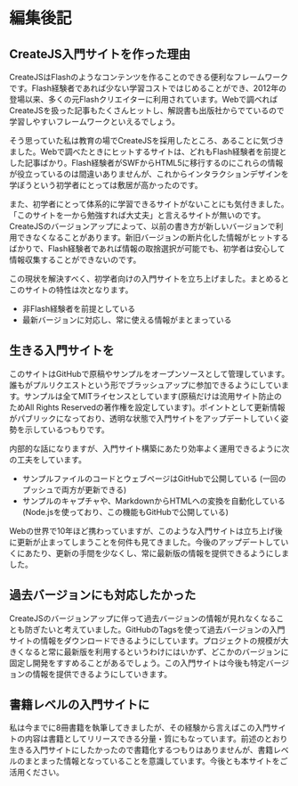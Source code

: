 # 編集後記

## CreateJS入門サイトを作った理由

CreateJSはFlashのようなコンテンツを作ることのできる便利なフレームワークです。Flash経験者であれば少ない学習コストではじめることができ、2012年の登場以来、多くの元Flashクリエイターに利用されています。Webで調べればCreateJSを扱った記事もたくさんヒットし、解説書も出版社からでているので学習しやすいフレームワークといえるでしょう。

そう思っていた私は教育の場でCreateJSを採用したところ、あることに気づきました。Webで調べたときにヒットするサイトは、どれもFlash経験者を前提とした記事ばかり。Flash経験者がSWFからHTML5に移行するのにこれらの情報が役立っているのは間違いありませんが、これからインタラクションデザインを学ぼうという初学者にとっては敷居が高かったのです。

また、初学者にとって体系的に学習できるサイトがないことにも気付きました。「このサイトを一から勉強すれば大丈夫」と言えるサイトが無いのです。CreateJSのバージョンアップによって、以前の書き方が新しいバージョンで利用できなくなることがあります。新旧バージョンの断片化した情報がヒットするばかりで、Flash経験者であれば情報の取捨選択が可能でも、初学者は安心して情報収集することができないのです。

この現状を解決すべく、初学者向けの入門サイトを立ち上げました。まとめるとこのサイトの特性は次となります。

- 非Flash経験者を前提としている
- 最新バージョンに対応し、常に使える情報がまとまっている


## 生きる入門サイトを

このサイトはGitHubで原稿やサンプルをオープンソースとして管理しています。誰もがプルリクエストという形でブラッシュアップに参加できるようにしています。サンプルは全てMITライセンスとしています(原稿だけは流用サイト防止のためAll Rights Reservedの著作権を設定しています)。ポイントとして更新情報がパブリックになっており、透明な状態で入門サイトをアップデートしていく姿勢を示しているつもりです。

内部的な話になりますが、入門サイト構築にあたり効率よく運用できるように次の工夫をしています。

- サンプルファイルのコードとウェブページはGitHubで公開している (一回のプッシュで両方が更新できる)
- サンプルのキャプチャや、MarkdownからHTMLへの変換を自動化している (Node.jsを使っており、この機能もGitHubで公開している)

Webの世界で10年ほど携わっていますが、このような入門サイトは立ち上げ後に更新が止まってしまうことを何件も見てきました。今後のアップデートしていくにあたり、更新の手間を少なくし、常に最新版の情報を提供できるようにしました。


## 過去バージョンにも対応したかった

CreateJSのバージョンアップに伴って過去バージョンの情報が見れなくなることも防ぎたいと考えていました。GitHubのTagsを使って過去バージョンの入門サイトの情報をダウンロードできるようにしています。プロジェクトの規模が大きくなると常に最新版を利用するというわけにはいかず、どこかのバージョンに固定し開発をすすめることがあるでしょう。この入門サイトは今後も特定バージョンの情報を提供できるようにしていきます。



## 書籍レベルの入門サイトに

私は今までに8冊書籍を執筆してきましたが、その経験から言えばこの入門サイトの内容は書籍としてリリースできる分量・質にもなっています。前述のとおり生きる入門サイトにしたかったので書籍化するつもりはありませんが、書籍レベルのまとまった情報となっていることを意識しています。今後とも本サイトをご活用ください。
